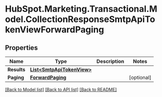 # HubSpot.Marketing.Transactional.Model.CollectionResponseSmtpApiTokenViewForwardPaging

## Properties

Name | Type | Description | Notes
------------ | ------------- | ------------- | -------------
**Results** | [**List&lt;SmtpApiTokenView&gt;**](SmtpApiTokenView.md) |  | 
**Paging** | [**ForwardPaging**](ForwardPaging.md) |  | [optional] 

[[Back to Model list]](../README.md#documentation-for-models) [[Back to API list]](../README.md#documentation-for-api-endpoints) [[Back to README]](../README.md)

